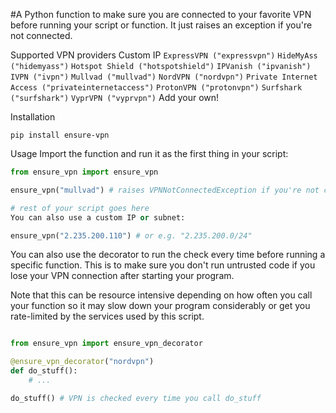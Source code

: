 #A Python function to make sure you are connected to your favorite VPN before running your script or function. It just raises an exception if you're not connected.

Supported VPN providers
Custom IP
`ExpressVPN ("expressvpn")`
`HideMyAss ("hidemyass")`
`Hotspot Shield ("hotspotshield")`
`IPVanish ("ipvanish")`
`IVPN ("ivpn")`
`Mullvad ("mullvad")`
`NordVPN ("nordvpn")`
`Private Internet Access ("privateinternetaccess")`
`ProtonVPN ("protonvpn")`
`Surfshark ("surfshark")`
`VyprVPN ("vyprvpn")`
Add your own!

Installation
```
pip install ensure-vpn
```
Usage
Import the function and run it as the first thing in your script:
```python
from ensure_vpn import ensure_vpn

ensure_vpn("mullvad") # raises VPNNotConnectedException if you're not connected.

# rest of your script goes here
You can also use a custom IP or subnet:

ensure_vpn("2.235.200.110") # or e.g. "2.235.200.0/24"
```
You can also use the decorator to run the check every time before running a specific function. This is to make sure you don't run untrusted code if you lose your VPN connection after starting your program.

Note that this can be resource intensive depending on how often you call your function so it may slow down your program considerably or get you rate-limited by the services used by this script.
```python

from ensure_vpn import ensure_vpn_decorator

@ensure_vpn_decorator("nordvpn")
def do_stuff():
    # ...

do_stuff() # VPN is checked every time you call do_stuff
```
